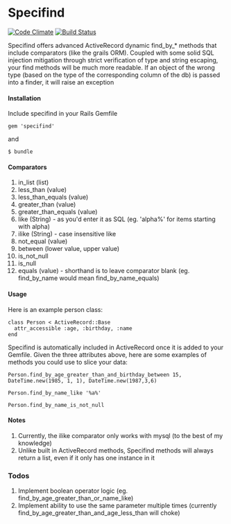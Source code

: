 Specifind
=========

[![Code Climate](https://codeclimate.com/github/maxwells/specifind.png)](https://codeclimate.com/github/maxwells/specifind)
[![Build Status](https://travis-ci.org/maxwells/specifind.png?branch=master)](https://travis-ci.org/maxwells/specifind)

Specifind offers advanced ActiveRecord dynamic find\_by_* methods that include comparators (like the grails ORM). Coupled with some solid SQL injection mitigation through strict verification of type and string escaping, your find methods will be much more readable. If an object of the wrong type (based on the type of the corresponding column of the db) is passed into a finder, it will raise an exception

#### Installation

Include specifind in your Rails Gemfile

	gem 'specifind'
	
and

	$ bundle

#### Comparators
1. in\_list (list)
2. less\_than (value)
3. less\_than\_equals (value)
4. greater\_than (value)
5. greater\_than\_equals (value)
6. like (String) - as you'd enter it as SQL (eg. 'alpha%' for items starting with alpha)
7. ilike (String) - case insensitive like
8. not\_equal (value)
9. between (lower value, upper value)
10. is\_not\_null
11. is\_null
12. equals (value) - shorthand is to leave comparator blank (eg. find\_by\_name would mean find\_by\_name\_equals)

#### Usage

Here is an example person class:

    class Person < ActiveRecord::Base
      attr_accessible :age, :birthday, :name
    end

Specifind is automatically included in ActiveRecord once it is added to your Gemfile. Given the three attributes above, here are some examples of methods you could use to slice your data:

`Person.find_by_age_greater_than_and_birthday_between 15, DateTime.new(1985, 1, 1), DateTime.new(1987,3,6)`

`Person.find_by_name_like '%a%'`

`Person.find_by_name_is_not_null`

#### Notes
1. Currently, the ilike comparator only works with mysql (to the best of my knowledge)
2. Unlike built in ActiveRecord methods, Specifind methods will always return a list, even if it only has one instance in it

### Todos
1. Implement boolean operator logic (eg. find\_by\_age\_greater\_than\_or\_name\_like)
2. Implement ability to use the same parameter multiple times (currently find_by_age_greater_than_and_age_less_than will choke)